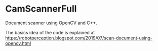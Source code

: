 # CamScannerFull

Document scanner using OpenCV and C++.

The basics idea of the code is explained at https://robotperception.blogspot.com/2019/07/scan-document-using-opencv.html
